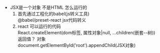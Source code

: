 - JSX是一个对象 不是HTML 怎么运行的     
    1. 首先通过工程化的babel(js转义工具)      
        @babel/preset-react jsx代码转义     
    2. react 可以运行的代码      
        React.createElement(dom标签, 属性对象|null, ...children(嵌套--树))      
        返回值？ 对象      
        document.getElementById('root').appendChild(JSX对象)        